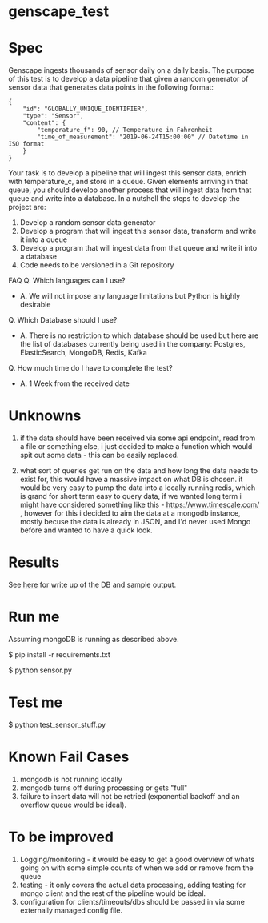 # genscape_test


Spec
====
Genscape ingests thousands of sensor daily on a daily basis. The purpose of this test is to develop a
data pipeline that given a random generator of sensor data that generates data points in the
following format:
```
{
    "id": "GLOBALLY_UNIQUE_IDENTIFIER",
    "type": "Sensor",
    "content": {
        "temperature_f": 90, // Temperature in Fahrenheit
        "time_of_measurement": "2019-06-24T15:00:00" // Datetime in ISO format
    }
}
```
Your task is to develop a pipeline that will ingest this sensor data, enrich with temperature_c, and
store in a queue.
Given elements arriving in that queue, you should develop another process that will ingest data
from that queue and write into a database.
In a nutshell the steps to develop the project are:
1. Develop a random sensor data generator
2. Develop a program that will ingest this sensor data, transform and write it into a queue
3. Develop a program that will ingest data from that queue and write it into a database
4. Code needs to be versioned in a Git repository

FAQ
Q. Which languages can I use?
- A. We will not impose any language limitations but Python is highly desirable

Q. Which Database should I use?
- A. There is no restriction to which database should be used but here are the list of databases
currently being used in the company: Postgres, ElasticSearch, MongoDB, Redis, Kafka

Q. How much time do I have to complete the test?
- A. 1 Week from the received date


Unknowns
========
1. if the data should have been received via some api endpoint, read from a file or something else, i just decided to make a function which would spit out some data - this can be easily replaced.

2. what sort of queries get run on the data and how long the data needs to exist for, this would have a massive impact on what DB is chosen. it would be very easy to pump the data into a locally running redis, which is grand for short term easy to query data, if we wanted long term i might have considered something like this - https://www.timescale.com/
 , however for this i decided to aim the data at a mongodb instance, mostly becuse the data is already in JSON, and I'd never used Mongo before and wanted to have a quick look.


Results
=======
See [here](docker_for_mongo.txt) for write up of the DB and sample output.


Run me
======

Assuming mongoDB is running as described above.

$ pip install -r requirements.txt

$ python sensor.py


Test me
=======

$ python test_sensor_stuff.py


Known Fail Cases
================
1. mongodb is not running locally
2. mongodb turns off during processing or gets "full"
3. failure to insert data will not be retried (exponential backoff and an overflow queue would be ideal).


To be improved
==============
1. Logging/monitoring - it would be easy to get a good overview of whats going on with some simple counts of when we add or remove from the queue
2. testing - it only covers the actual data processing, adding testing for mongo client and the rest of the pipeline would be ideal.
3. configuration for clients/timeouts/dbs should be passed in via some externally managed config file.
